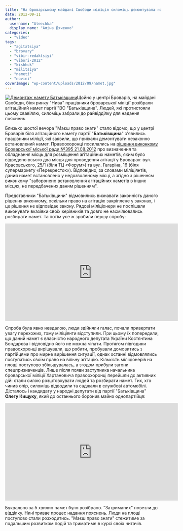 ```yaml
---
title: "На броварському майдані Свободи міліція силоміць демонтувала намет \"Батьківщини\" - ВІДЕО"
date: 2012-09-11
author: 
  username: "Aleechka"
  display_name: "Аліна Дяченко"
categories: 
  - "video"
tags: 
  - "agitatsiya"
  - "brovary"
  - "vibir-redaktsiyi"
  - "vibori-2012"
  - "kishhuk"
  - "militsiya"
  - "nameti"
  - "novini"
coverImage: "wp-content/uploads/2012/09/namet.jpg"
---
```


[![](https://mpz.brovary.org/wp-content/uploads/2012/09/namet.jpg "Демонтаж намету Батьківщини")](https://mpz.brovary.org/wp-content/uploads/2012/09/namet.jpg)Щойно у центрі Броварів, на майдані Свободи, біля ринку "Нива" працівники броварської міліції розібрали агітаційний намет партії "ВО "Батьківщина". Людей, які протистояли цьому свавіллю, силоміць забрали до райвідділку для надання пояснень.

Близько шостої вечора "Маєш право знати" стало відомо, що у центрі Броварів біля агітаційного намету партії "**Батьківщина**" з'явились працівники міліції, які заявили, що приїхали демонтувати незаконно встановлений намет. Правоохоронці посилались на [рішення виконкому Броварської міської ради №395 21.08.2012](http://docs.pravo-znaty.org.ua/p3929/21.08.2012/395) про визначення та обладнання місць для розміщення агітаційних наметів, яким було відведено всього два місця для проведення агітації у Броварах: вул. Красовського, 25/1 (біля ТЦ «Форум») та вул. Гагаріна, 16 (біля супермаркету «Перекресток»). Відповідно, за словами міліціянтів, даний намет встановлено у недозволеному місці, а згідно з рішенням виконкому "заборонено встановлення агітаційних наметів в інших місцях, не передбачених даним рішенням".

Представники "Батьківщини" відмовились визнавати законність даного рішення виконкому, оскільки право на агітацію закріплене у законах, і це рішення не відповідає закону. Рядові міліціонери не поспішали виконувати вказівки своїх керівників та довго не насмілювались розбирати намет. Та потім усе ж зробили першу спробу:

<iframe src="http://www.youtube.com/embed/OQGkY0-ZzTg" frameborder="0" width="560" height="315"></iframe>

Спроба була явно невдалою, люди здійняли галас, почали привертати увагу перехожих, тому міліціянти відступили. При цьому їх попередили, що даний намет є власністю народного депутата України Костянтина Бондарєва і відповідно його не можна чіпати. Протягом півгодини правоохоронці вирішували, що робити, пробували домовитись з партійцями про мирне вирішення ситуації, однак останні відмовлялись поступатись своїм право на вільну агітацію. Кількість міліціонерів на площі поступово збільшувалась, а згодом прибули загони спецпризначенців. Лише після появи заступника начальника броварської міліції Хартановича правоохоронці перейшли до активних дій: стали силою розштовхувати людей та розбирати намет. Тих, хто чинив опір, силоміць відводили та саджали в службові автомобілі. Дісталось і кандидату у народні депутати від партії "Батьківщина" **Олегу Кищуку**, який до останнього боронив майно однопартійця:

<iframe src="http://www.youtube.com/embed/fRvjgZKxFrs" frameborder="0" width="560" height="315"></iframe>

Буквально за 5 хвилин намет було розібрано. "Затриманих" повезли до відділку. Нині триває процес надання пояснень. Люди на площі поступово стали розходитись. "Маєш право знати" стежитиме за подальшим розвитком подій та триматиме в курсі своїх читачів.
